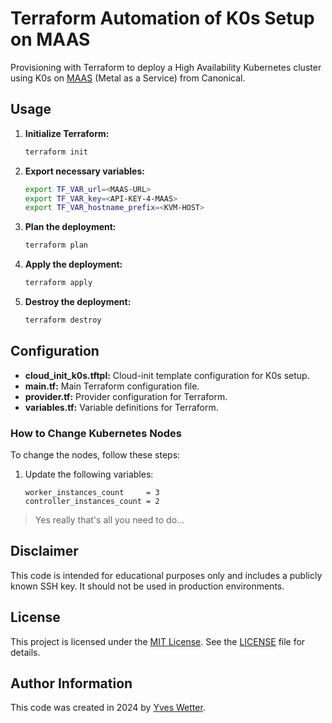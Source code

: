 # Terraform Automation of K0s Setup on MAAS

Provisioning with Terraform to deploy a High Availability Kubernetes cluster using K0s on [MAAS](https://maas.io) (Metal as a Service) from Canonical.

## Usage

1. **Initialize Terraform:**

   ```sh
   terraform init
   ```

2. **Export necessary variables:**

   ```sh
   export TF_VAR_url=<MAAS-URL>
   export TF_VAR_key=<API-KEY-4-MAAS>
   export TF_VAR_hostname_prefix=<KVM-HOST>
   ```

3. **Plan the deployment:**

   ```sh
   terraform plan
   ```

4. **Apply the deployment:**

   ```sh
   terraform apply
   ```

5. **Destroy the deployment:**

   ```sh
   terraform destroy
   ```

## Configuration

- **cloud_init_k0s.tftpl:** Cloud-init template configuration for K0s setup.
- **main.tf:** Main Terraform configuration file.
- **provider.tf:** Provider configuration for Terraform.
- **variables.tf:** Variable definitions for Terraform.

### How to Change Kubernetes Nodes

To change the nodes, follow these steps:

1. Update the following variables:

   ```hcl
   worker_instances_count     = 3
   controller_instances_count = 2
   ```

> Yes really that's all you need to do...

## Disclaimer

This code is intended for educational purposes only and includes a publicly known SSH key. It should not be used in production environments.

## License

This project is licensed under the [MIT License](https://opensource.org/licenses/MIT). See the [LICENSE](LICENSE) file for details.

## Author Information

This code was created in 2024 by [Yves Wetter](mailto:yves.wetter@edu.tbz.ch).
